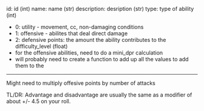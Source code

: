 id: id (int)
name: name (str)
description: desription (str)
type: type of ability (int)
- 0: utility - movement, cc, non-damaging conditions
- 1: offensive - abilites that deal direct damage
- 2: defensive
points: the amount the ability contributes to the difficulty_level (float)
- for the offensive abilities, need to do a mini_dpr calculation
- will probably need to create a function to add up all the values to add them to the 

---
Might need to multiply offesive points by number of attacks

TL/DR: Advantage and disadvantage are usually the same as a modifier of about +/- 4.5 on your roll.